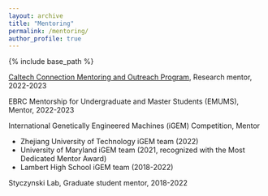 ```yaml
---
layout: archive
title: "Mentoring"
permalink: /mentoring/
author_profile: true
---
```


{% include base_path %}

[Caltech Connection Mentoring and Outreach Program](https://connection.caltech.edu), Research mentor, 2022-2023

EBRC Mentorship for Undergraduate and Master Students (EMUMS), Mentor, 2022-2023

International Genetically Engineered Machines (iGEM) Competition, Mentor
- Zhejiang University of Technology iGEM team (2022)
- University of Maryland iGEM team (2021, recognized with the Most Dedicated Mentor Award)
- Lambert High School iGEM team (2018-2022)

Styczynski Lab, Graduate student mentor, 2018-2022